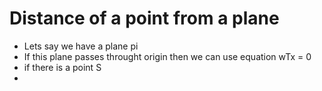 # Distance of a point from a plane

* Lets say we have a plane pi
* If this plane passes throught origin then we can use equation wTx = 0
* if there is a point S
*

